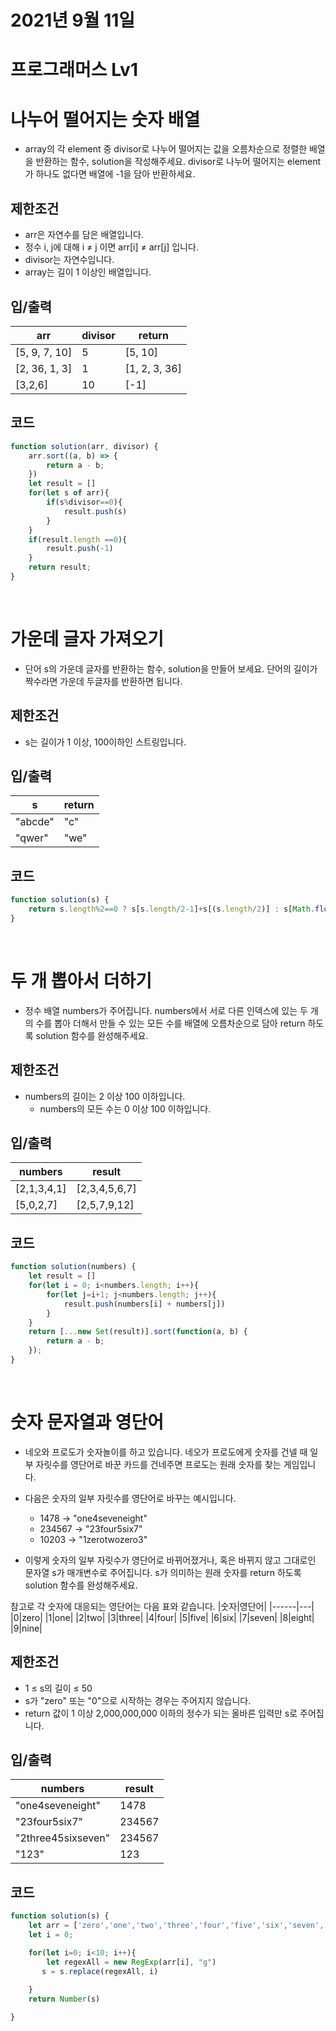 # 2021년 9월 11일
# 프로그래머스 Lv1
# 나누어 떨어지는 숫자 배열
- array의 각 element 중 divisor로 나누어 떨어지는 값을 오름차순으로 정렬한 배열을 반환하는 함수, solution을 작성해주세요.
divisor로 나누어 떨어지는 element가 하나도 없다면 배열에 -1을 담아 반환하세요.
## 제한조건 
- arr은 자연수를 담은 배열입니다.
- 정수 i, j에 대해 i ≠ j 이면 arr[i] ≠ arr[j] 입니다.
- divisor는 자연수입니다.
- array는 길이 1 이상인 배열입니다.

## 입/출력
|arr|divisor|return|
|------|---|---|
|[5, 9, 7, 10]	|5|[5, 10]|
|[2, 36, 1, 3]|1|[1, 2, 3, 36]|
|[3,2,6]|10|[-1]|
## 코드
```javascript
function solution(arr, divisor) {
    arr.sort((a, b) => {
        return a - b;
    })
    let result = []
    for(let s of arr){
        if(s%divisor==0){
            result.push(s)
        }
    }    
    if(result.length ==0){
        result.push(-1)
    }
    return result;
}
```
<br>

# 가운데 글자 가져오기
- 단어 s의 가운데 글자를 반환하는 함수, solution을 만들어 보세요. 단어의 길이가 짝수라면 가운데 두글자를 반환하면 됩니다.
## 제한조건 
- s는 길이가 1 이상, 100이하인 스트링입니다.
## 입/출력
|s|return|
|------|---|
|"abcde"|"c"|
|"qwer"|"we"|

## 코드
```javascript
function solution(s) {
    return s.length%2==0 ? s[s.length/2-1]+s[(s.length/2)] : s[Math.floor(s.length/2)]
}
```

<br>

# 두 개 뽑아서 더하기
- 정수 배열 numbers가 주어집니다. numbers에서 서로 다른 인덱스에 있는 두 개의 수를 뽑아 더해서 만들 수 있는 모든 수를 배열에 오름차순으로 담아 return 하도록 solution 함수를 완성해주세요.
## 제한조건 
- numbers의 길이는 2 이상 100 이하입니다.
    - numbers의 모든 수는 0 이상 100 이하입니다.
## 입/출력
|numbers|result|
|------|---|
|[2,1,3,4,1]|[2,3,4,5,6,7]|
|[5,0,2,7]|[2,5,7,9,12]|

## 코드
```javascript
function solution(numbers) {
    let result = []
    for(let i = 0; i<numbers.length; i++){
        for(let j=i+1; j<numbers.length; j++){
            result.push(numbers[i] + numbers[j])
        }
    }
    return [...new Set(result)].sort(function(a, b) {
        return a - b;
    });
}
```

<br>

# 숫자 문자열과 영단어
- 네오와 프로도가 숫자놀이를 하고 있습니다. 네오가 프로도에게 숫자를 건넬 때 일부 자릿수를 영단어로 바꾼 카드를 건네주면 프로도는 원래 숫자를 찾는 게임입니다.

- 다음은 숫자의 일부 자릿수를 영단어로 바꾸는 예시입니다.
    - 1478 → "one4seveneight"
    - 234567 → "23four5six7"
    - 10203 → "1zerotwozero3"

- 이렇게 숫자의 일부 자릿수가 영단어로 바뀌어졌거나, 혹은 바뀌지 않고 그대로인 문자열 s가 매개변수로 주어집니다. s가 의미하는 원래 숫자를 return 하도록 solution 함수를 완성해주세요.

참고로 각 숫자에 대응되는 영단어는 다음 표와 같습니다.
|숫자|영단어|
|------|---|
|0|zero|
|1|one|
|2|two|
|3|three|
|4|four|
|5|five|
|6|six|
|7|seven|
|8|eight|
|9|nine|
## 제한조건 
- 1 ≤ s의 길이 ≤ 50
- s가 "zero" 또는 "0"으로 시작하는 경우는 주어지지 않습니다.
- return 값이 1 이상 2,000,000,000 이하의 정수가 되는 올바른 입력만 s로 주어집니다.
## 입/출력
|numbers|result|
|------|---|
|"one4seveneight"|1478|
|"23four5six7"|234567|
|"2three45sixseven"|234567|
|"123"|123|


## 코드
```javascript
function solution(s) {
    let arr = ['zero','one','two','three','four','five','six','seven','eight','nine']
    let i = 0;

    for(let i=0; i<10; i++){
        let regexAll = new RegExp(arr[i], "g")
       s = s.replace(regexAll, i)
        
    }
    return Number(s)

}
```
